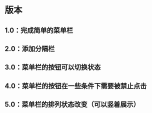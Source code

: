 # 版本

## 1.0：完成简单的菜单栏

## 2.0：添加分隔栏

## 3.0：菜单栏的按钮可以切换状态

## 4.0：菜单栏的按钮在一些条件下需要被禁止点击

## 5.0：菜单栏的排列状态改变（可以竖着展示）
